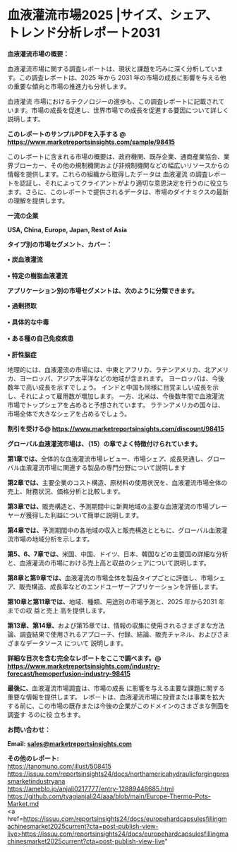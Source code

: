 # 血液灌流市場2025 |サイズ、シェア、トレンド分析レポート2031

<strong><b>血液灌流市場の概要：</b></strong>

血液灌流市場に関する調査レポートは、現状と課題を巧みに深く分析しています。この調査レポートは、2025 年から 2031 年の市場の成長に影響を与える他の重要な傾向と市場の推進力も分析します。

血液灌流 市場におけるテクノロジーの進歩も、この調査レポートに記載されています。市場の成長を促進し、世界市場での成長を促進する要因について詳しく説明します。

<strong>このレポートのサンプルPDFを入手する @ <a href=https://www.marketreportsinsights.com/sample/98415>https://www.marketreportsinsights.com/sample/98415</a></strong>

このレポートに含まれる市場の概要は、政府機関、既存企業、通商産業協会、業界ブローカー、その他の規制機関および非規制機関などの幅広いリソースからの情報を提供します。これらの組織から取得したデータは 血液灌流 の調査レポートを認証し、それによってクライアントがより適切な意思決定を行うのに役立ちます。さらに、このレポートで提供されるデータは、市場のダイナミクスの最新の理解を提供します。

<strong>一流の企業</strong>

<strong><b>USA, China, Europe, Japan, Rest of Asia</b></strong>

<strong><b>タイプ別の市場セグメント、カバー：</b></strong>

<strong>• 炭血液灌流<br><br>• 特定の樹脂血液灌流</strong>

<strong><b>アプリケーション別の市場セグメントは、次のように分類できます。</b></strong>

<strong>• 過剰摂取<br><br>• 具体的な中毒<br><br>• ある種の自己免疫疾患<br><br>• 肝性脳症</strong>

 地理的には、血液灌流の市場には、中東とアフリカ、ラテンアメリカ、北アメリカ、ヨーロッパ、アジア太平洋などの地域が含まれます。 ヨーロッパは、今後数年で高い成長を示すでしょう。 インドと中国も同様に目覚ましい成長を示し、それによって雇用数が増加します。 一方、北米は、今後数年間で血液灌流市場でトップシェアを占めると予想されています。 ラテンアメリカの国々は、市場全体で大きなシェアを占めるでしょう。

<strong>割引を受ける@ <a href=https://www.marketreportsinsights.com/discount/98415>https://www.marketreportsinsights.com/discount/98415</a></strong>

<strong><b>グローバル血液灌流市場は、（15）の章でよく特徴付けられています。</b></strong>

<strong><b>第</b></strong><strong><b>1章では、</b></strong>全体的な血液灌流市場レビュー、市場シェア、成長見通し、グローバル血液灌流市場に関連する製品の専門分野について説明します

<strong><b>第2章では、</b></strong>主要企業のコスト構造、原材料の使用状況を、血液灌流市場全体の売上、財務状況、価格分析と比較します。

<strong><b>第3章では、</b></strong>販売構造と、予測期間中に新興地域の主要な血液灌流の市場プレーヤーが獲得した利益について簡単に説明します。

<strong><b>第4章では、</b></strong>予測期間中の各地域の収入と販売構造とともに、グローバル血液灌流市場の地域分析を示します。

<strong><b>第5、6、7章では、</b></strong>米国、中国、ドイツ、日本、韓国などの主要国の詳細な分析と、血液灌流の市場における売上高と収益のシェアについて説明します。

<strong><b>第8章と第9章では、</b></strong>血液灌流の市場全体を製品タイプごとに評価し、市場シェア、販売構造、成長率などのエンドユーザーアプリケーションを評価します。

<strong><b>第10章と第11章では、</b></strong>地域、種類、用途別の市場予測と、2025 年から2031 年までの収 益と売上 高を提供します。

<strong><b>第13章、第14章、</b></strong>および第15章では、情報の収集に使用されるさまざまな方法論、調査結果で使用されるアプローチ、付録、結論、販売チャネル、およびさまざまなデータソース について 説明します。

<strong>詳細な目次を含む完全なレポートをここで調べます。@ <a href=https://www.marketreportsinsights.com/industry-forecast/hemoperfusion-industry-98415>https://www.marketreportsinsights.com/industry-forecast/hemoperfusion-industry-98415</a></strong>

<strong><b>最後に、</b></strong>血液灌流市場調査は、市場の成長 に影響を</a>与える主要な課題に関する重要な情報を提供します。 レポートは、血液灌流市場に投資または事業を拡大する前に、この市場の既存または今後の企業がこのドメインのさまざまな側面を調査す るのに役 立ちます。

<strong><b>お問い合わせ：</b></strong>

<strong>Email: </strong><a href=mailto:sales@marketreportsinsights.com><strong>sales@marketreportsinsights.com</strong></a>

<strong>その他のレポート:</strong>
<br>
<a href=https://tanomuno.com/illust/508415>https://tanomuno.com/illust/508415</a>
<br>
<a href=https://issuu.com/reportsinsights24/docs/northamericahydraulicforgingpressmarketindustryana>https://issuu.com/reportsinsights24/docs/northamericahydraulicforgingpressmarketindustryana</a>
<br>
<a href=https://ameblo.jp/anjali0217777/entry-12889448685.html>https://ameblo.jp/anjali0217777/entry-12889448685.html</a>
<br>
<a href=https://github.com/tyagianjali24/aaa/blob/main/Europe-Thermo-Pots-Market.md>https://github.com/tyagianjali24/aaa/blob/main/Europe-Thermo-Pots-Market.md</a>
<br>
<a href=https://issuu.com/reportsinsights24/docs/europehardcapsulesfillingmachinesmarket2025current?cta=post-publish-view-live>https://issuu.com/reportsinsights24/docs/europehardcapsulesfillingmachinesmarket2025current?cta=post-publish-view-live</a>"
